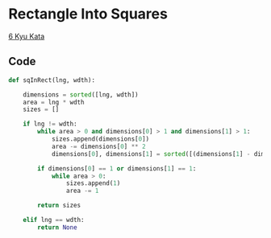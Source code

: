 # Rectangle Into Squares

[6 Kyu Kata](https://www.codewars.com/kata/55466989aeecab5aac00003e)

## Code

```python
def sqInRect(lng, wdth):

    dimensions = sorted([lng, wdth])
    area = lng * wdth
    sizes = []

    if lng != wdth:
        while area > 0 and dimensions[0] > 1 and dimensions[1] > 1:
            sizes.append(dimensions[0])
            area -= dimensions[0] ** 2
            dimensions[0], dimensions[1] = sorted([(dimensions[1] - dimensions[0]), dimensions[0]])

        if dimensions[0] == 1 or dimensions[1] == 1:
            while area > 0:
                sizes.append(1)
                area -= 1

        return sizes

    elif lng == wdth:
        return None
```
